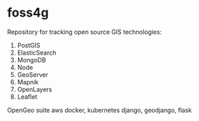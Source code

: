 # foss4g

Repository for tracking open source GIS technologies:
1. PostGIS
2. ElasticSearch
3. MongoDB
4. Node
5. GeoServer
6. Mapnik
7. OpenLayers
8. Leaflet

OpenGeo suite
aws
docker, kubernetes
django, geodjango, flask


